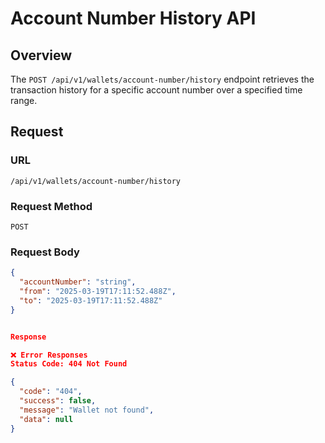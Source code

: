 # Account Number History API

## Overview  

The `POST /api/v1/wallets/account-number/history` endpoint retrieves the transaction history for a specific account number over a specified time range.

## Request

### **URL**

`/api/v1/wallets/account-number/history`

### **Request Method**

`POST`

### **Request Body**

```json
{
  "accountNumber": "string",
  "from": "2025-03-19T17:11:52.488Z",
  "to": "2025-03-19T17:11:52.488Z"
}


Response

❌ Error Responses
Status Code: 404 Not Found

{
  "code": "404",
  "success": false,
  "message": "Wallet not found",
  "data": null
}
